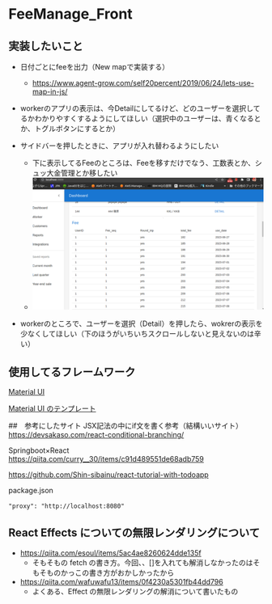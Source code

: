 # FeeManage_Front

## 実装したいこと

- 日付ごとにfeeを出力（New mapで実装する） 
  - https://www.agent-grow.com/self20percent/2019/06/24/lets-use-map-in-js/

- workerのアプリの表示は、今Detailにしてるけど、どのユーザーを選択してるかわかりやすくするようにしてほしい（選択中のユーザーは、青くなるとか、トグルボタンにするとか）

- サイドバーを押したときに、アプリが入れ替わるようにしたい
  - 下に表示してるFeeのところは、Feeを移すだけでなう、工数表とか、シュッ大金管理とか移したい
  - ![](2023-07-02-11-06-44.png)

- workerのところで、ユーザーを選択（Detail）を押したら、wokrerの表示を少なくしてほしい（下のほうがいちいちスクロールしないと見えないのは辛い）



## 使用してるフレームワーク

[Material UI](https://mui.com/material-ui/getting-started/overview/)

[Material UI のテンプレート](https://mui.com/material-ui/getting-started/templates/)

##　参考にしたサイト
JSX記法の中にif文を書く参考（結構いいサイト）
https://devsakaso.com/react-conditional-branching/

Springboot×React
https://qiita.com/curry__30/items/c91d489551de68adb759

https://github.com/Shin-sibainu/react-tutorial-with-todoapp

package.json

```
"proxy": "http://localhost:8080"
```

## React Effects についての無限レンダリングについて

- https://qiita.com/esoul/items/5ac4ae8260624dde135f
  - そもそもの fetch の書き方。今回、、[]を入れても解消しなかったのはそもそものかっこの書き方がおかしかったから
- https://qiita.com/wafuwafu13/items/0f4230a5301fb44dd796
  - よくある、Effect の無限レンダリングの解消について書いたもの
